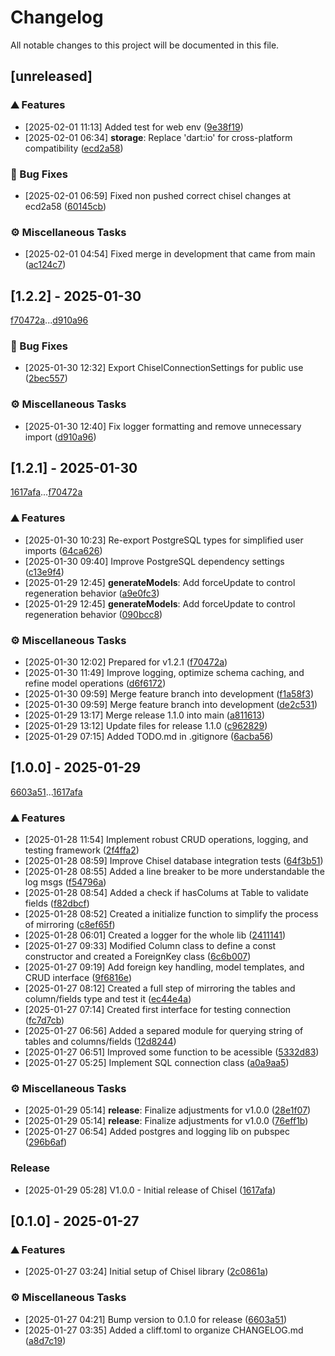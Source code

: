 # Changelog

All notable changes to this project will be documented in this file.

## [unreleased]

### <!-- 0 -->⛰️  Features

-  [2025-02-01 11:13]  Added test for web env ([9e38f19](9e38f19e626bbb1acffe9b44abd9ae6e99128b31))
-  [2025-02-01 06:34]  **storage**:  Replace 'dart:io' for cross-platform compatibility ([ecd2a58](ecd2a5879354448690306d30b1cbd95b2614f04f))

### <!-- 1 -->🐛 Bug Fixes

-  [2025-02-01 06:59]  Fixed non pushed correct chisel changes at ecd2a58 ([60145cb](60145cba71527e554348bcbe315c0b629462bdd3))

### <!-- 7 -->⚙️ Miscellaneous Tasks

-  [2025-02-01 04:54]  Fixed merge in development that came from main ([ac124c7](ac124c7953d9b384351e701d5978acc5650e0e41))

## [1.2.2] - 2025-01-30

[f70472a](f70472adc19fce776b2e2a451af3bf15403a1c6c)...[d910a96](d910a96f8923a818cd779e5b5f8a217bb6399ef9)

### <!-- 1 -->🐛 Bug Fixes

-  [2025-01-30 12:32]  Export ChiselConnectionSettings for public use ([2bec557](2bec5577ea5b3fa5390171800c8aa775f269ac74))

### <!-- 7 -->⚙️ Miscellaneous Tasks

-  [2025-01-30 12:40]  Fix logger formatting and remove unnecessary import ([d910a96](d910a96f8923a818cd779e5b5f8a217bb6399ef9))

## [1.2.1] - 2025-01-30

[1617afa](1617afa2afd83c3c4de801bacd8279f6dfbf69af)...[f70472a](f70472adc19fce776b2e2a451af3bf15403a1c6c)

### <!-- 0 -->⛰️  Features

-  [2025-01-30 10:23]  Re-export PostgreSQL types for simplified user imports ([64ca626](64ca6265902458a3e82233ca7ff39ce205e8d7b4))
-  [2025-01-30 09:40]  Improve PostgreSQL dependency settings ([c13e9f4](c13e9f4bc6fe7c488895fc9f69cc39e8e784cacc))
-  [2025-01-29 12:45]  **generateModels**:  Add forceUpdate to control regeneration behavior ([a9e0fc3](a9e0fc3e8557f3c347b6df60878771b1239d275c))
-  [2025-01-29 12:45]  **generateModels**:  Add forceUpdate to control regeneration behavior ([090bcc8](090bcc8e30bdf7dc2323149b5046f3061218ab81))

### <!-- 7 -->⚙️ Miscellaneous Tasks

-  [2025-01-30 12:02]  Prepared for  v1.2.1 ([f70472a](f70472adc19fce776b2e2a451af3bf15403a1c6c))
-  [2025-01-30 11:49]  Improve logging, optimize schema caching, and refine model operations ([d6f6172](d6f6172adf2cbfdc574726b6072b213bd5eb1c55))
-  [2025-01-30 09:59]  Merge feature branch into development ([f1a58f3](f1a58f39237a2ceedc7050401af12ac6f3a8f31c))
-  [2025-01-30 09:59]  Merge feature branch into development ([de2c531](de2c531aa2e17f24835553beb301d2aa7a3e0500))
-  [2025-01-29 13:17]  Merge release 1.1.0 into main ([a811613](a811613ea552940fb73b82d6f588b8f4f493e38b))
-  [2025-01-29 13:12]  Update files for release 1.1.0 ([c962829](c9628293ff3990c26def524db88f776b816ae80a))
-  [2025-01-29 07:15]  Added TODO.md in .gitignore ([6acba56](6acba56744fc2c01103a0a3d4eb74b1d6c50498a))

## [1.0.0] - 2025-01-29

[6603a51](6603a511607a161caf7ae9564a24aabbdea0d70a)...[1617afa](1617afa2afd83c3c4de801bacd8279f6dfbf69af)

### <!-- 0 -->⛰️  Features

-  [2025-01-28 11:54]  Implement robust CRUD operations, logging, and testing framework ([2f4ffa2](2f4ffa2a7c2f033e59a087072b5d1c265cfadf00))
-  [2025-01-28 08:59]  Improve Chisel database integration tests ([64f3b51](64f3b51da4c3a06b5eafd8875e04d3413d3ab0d6))
-  [2025-01-28 08:55]  Added a line breaker to be more understandable the log msgs ([f54796a](f54796a566b14305a5a8bab1c65f668b312d0a7b))
-  [2025-01-28 08:54]  Added a check if hasColums at Table to validate fields ([f82dbcf](f82dbcff103b3d631b409cc9329f9f18a2f7e917))
-  [2025-01-28 08:52]  Created a initialize function to simplify the process of mirroring ([c8ef65f](c8ef65fed0ac1e522a70c3fb90f391a48923b38f))
-  [2025-01-28 06:01]  Created a logger for the whole lib ([2411141](2411141cba289b9285538316ac39d3fb9d124b03))
-  [2025-01-27 09:33]  Modified  Column class to define a const constructor and created a ForeignKey class ([6c6b007](6c6b007b212fecfead2a593d4f5ef5df02500bc4))
-  [2025-01-27 09:19]  Add foreign key handling, model templates, and CRUD interface ([9f6816e](9f6816e559a9a86082cc48684bb0c1297b3731e9))
-  [2025-01-27 08:12]  Created a full step of mirroring the tables and column/fields type and test it ([ec44e4a](ec44e4aa53d54266fbbcc0aa9295517c9af21fb1))
-  [2025-01-27 07:14]  Created first interface for testing connection ([fc7d7cb](fc7d7cb3521d19dbad6a34844857e9605d475bbb))
-  [2025-01-27 06:56]  Added a separed module for querying string of tables and columns/fields ([12d8244](12d824430cfeb2dd41606d2afedb06ea53267e84))
-  [2025-01-27 06:51]  Improved some function to be acessible ([5332d83](5332d83775f308026395f5b1b8b74e8c5b04bc45))
-  [2025-01-27 05:25]  Implement SQL connection class ([a0a9aa5](a0a9aa5b0a0ac4bcd893146e4dac60ed689b443b))

### <!-- 7 -->⚙️ Miscellaneous Tasks

-  [2025-01-29 05:14]  **release**:  Finalize adjustments for v1.0.0 ([28e1f07](28e1f079a8781ca9fb3dab9c717de5e2c221b10f))
-  [2025-01-29 05:14]  **release**:  Finalize adjustments for v1.0.0 ([76eff1b](76eff1b5aaa08f1fd748a2c07daede95fa6af174))
-  [2025-01-27 06:54]  Added postgres and logging lib on pubspec ([296b6af](296b6afd39b99a191b1aa9eaf2bef0953e60232c))

### Release

-  [2025-01-29 05:28]  V1.0.0 - Initial release of Chisel ([1617afa](1617afa2afd83c3c4de801bacd8279f6dfbf69af))

## [0.1.0] - 2025-01-27

### <!-- 0 -->⛰️  Features

-  [2025-01-27 03:24]  Initial setup of Chisel library ([2c0861a](2c0861a48ee0395cfad6936148141de0a9de4f5f))

### <!-- 7 -->⚙️ Miscellaneous Tasks

-  [2025-01-27 04:21]  Bump version to 0.1.0 for release ([6603a51](6603a511607a161caf7ae9564a24aabbdea0d70a))
-  [2025-01-27 03:35]  Added a cliff.toml to organize CHANGELOG.md ([a8d7c19](a8d7c19ff0bcf489ef4367e7c4ae37287ac09b4a))

<!-- generated by git-cliff -->
